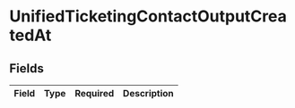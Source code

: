 # UnifiedTicketingContactOutputCreatedAt


## Fields

| Field       | Type        | Required    | Description |
| ----------- | ----------- | ----------- | ----------- |